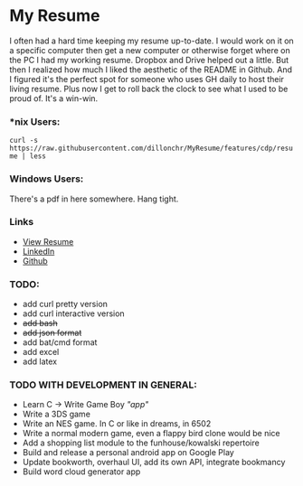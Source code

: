 # My Resume
I often had a hard time keeping my resume up-to-date. I would work on it on a specific computer then
get a new computer or otherwise forget where on the PC I had my working resume. Dropbox and Drive
helped out a little. But then I realized how much I liked the aesthetic of the README in Github. And
I figured it's the perfect spot for someone who uses GH daily to host their living resume. Plus now
I get to roll back the clock to see what I used to be proud of. It's a win-win.

### *nix Users:
`curl -s https://raw.githubusercontent.com/dillonchr/MyResume/features/cdp/resume | less`

### Windows Users:
There's a pdf in here somewhere. Hang tight.

### Links
* [View Resume](resume.md)
* [LinkedIn](https://www.linkedin.com/in/dillonchr)
* [Github](https://github.com/dillonchr/?tab=repositories)

### TODO:
* add curl pretty version
* add curl interactive version
* ~~add bash~~
* ~~add json format~~
* add bat/cmd format
* add excel
* add latex

### TODO WITH DEVELOPMENT IN GENERAL:
* Learn C -> Write Game Boy _"app"_
* Write a 3DS game
* Write an NES game. In C or like in dreams, in 6502
* Write a normal modern game, even a flappy bird clone would be nice
* Add a shopping list module to the funhouse/kowalski repertoire
* Build and release a personal android app on Google Play
* Update bookworth, overhaul UI, add its own API, integrate bookmancy
* Build word cloud generator app

